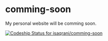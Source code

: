 # comming-soon  #
My personal website will be comming soon.

[ ![Codeship Status for isaqrani/comming-soon](https://codeship.com/projects/cba28170-b2c8-0133-e459-4a6e91c1fec7/status?branch=master)](https://codeship.com/projects/133457)
